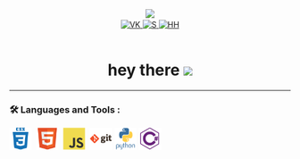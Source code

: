 <div id="header" align="center">
  <img src="https://media.giphy.com/media/WRdRtrUDLcUBzTJtHx/giphy.gif" width="100"/>
  <div id="badges">
    <a href="https://vk.com/evgeniy_potapov">
      <img src="https://img.shields.io/badge/VK-Profile-blue" alt="VK"/>
    </a>
    </a>
    <a href="https://stepik.org/users/466589884">
      <img src="https://img.shields.io/badge/S-Profile-lightgrey" alt="S"/>
    </a>
    <a href="https://spb.hh.ru/resume/8739be59ff09b1d4800039ed1f69595261594b">
      <img src="https://img.shields.io/badge/HH-Resume-red" alt="HH"/>
    </a>
  </div>
  <img src="https://komarev.com/ghpvc/?username=PotapovE&style=flat-square&color=blue" alt=""/>
  <h1>
    hey there
    <img src="https://media.giphy.com/media/hvRJCLFzcasrR4ia7z/giphy.gif" width="30px"/>
  </h1>
</div>

---

### :hammer_and_wrench: Languages and Tools :
<div>
  <img src="https://github.com/devicons/devicon/blob/master/icons/css3/css3-plain-wordmark.svg"  title="CSS3" alt="CSS" width="40" height="40"/>&nbsp;
  <img src="https://github.com/devicons/devicon/blob/master/icons/html5/html5-original.svg" title="HTML5" alt="HTML" width="40" height="40"/>&nbsp;
  <img src="https://github.com/devicons/devicon/blob/master/icons/javascript/javascript-original.svg" title="JavaScript" alt="JavaScript" width="40" height="40"/>&nbsp;
  <img src="https://github.com/devicons/devicon/blob/master/icons/git/git-original-wordmark.svg" title="Git" **alt="Git" width="40" height="40"/>
  <img src="https://github.com/devicons/devicon/blob/master/icons/python/python-original-wordmark.svg" title="Python" **alt="Python" width="40" height="40"/>
  <img src="https://github.com/devicons/devicon/blob/master/icons/csharp/csharp-line.svg" title="Csharp" **alt="Csharp" width="40" height="40"/>
</div>
